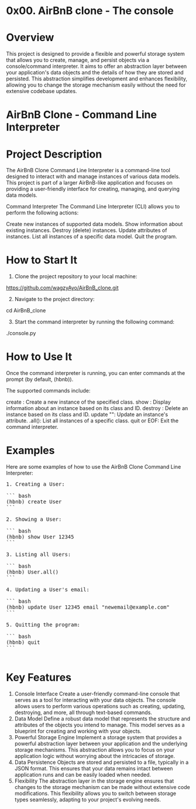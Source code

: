 # 0x00. AirBnB clone - The console

# Overview
This project is designed to provide a flexible and powerful storage system that allows you to create, manage, and persist objects via a console/command interpreter. It aims to offer an abstraction layer between your application's data objects and the details of how they are stored and persisted. This abstraction simplifies development and enhances flexibility, allowing you to change the storage mechanism easily without the need for extensive codebase updates.

# AirBnB Clone - Command Line Interpreter
# Project Description
The AirBnB Clone Command Line Interpreter is a command-line tool designed to interact with and manage instances of various data models. This project is part of a larger AirBnB-like application and focuses on providing a user-friendly interface for creating, managing, and querying data models.

Command Interpreter
The Command Line Interpreter (CLI) allows you to perform the following actions:

Create new instances of supported data models.
Show information about existing instances.
Destroy (delete) instances.
Update attributes of instances.
List all instances of a specific data model.
Quit the program.

# How to Start It
1. Clone the project repository to your local machine:

https://github.com/wagzyAyo/AirBnB_clone.git

2. Navigate to the project directory:

cd AirBnB_clone

3. Start the command interpreter by running the following command:

./console.py

# How to Use It
Once the command interpreter is running, you can enter commands at the prompt (by default, (hbnb)).

The supported commands include:

create <class name>: Create a new instance of the specified class.
show <class name> <id>: Display information about an instance based on its class and ID.
destroy <class name> <id>: Delete an instance based on its class and ID.
update <class name> <id> <attribute name> "<attribute value>": Update an instance's attribute.
<class name>.all(): List all instances of a specific class.
quit or EOF: Exit the command interpreter.

# Examples
Here are some examples of how to use the AirBnB Clone Command Line Interpreter:
<pre>
1. Creating a User:

``` bash
(hbnb) create User
```

2. Showing a User:

``` bash
(hbnb) show User 12345
```

3. Listing all Users:

``` bash
(hbnb) User.all()
```

4. Updating a User's email:

``` bash
(hbnb) update User 12345 email "newemail@example.com"
```

5. Quitting the program:

``` bash
(hbnb) quit
```

</pre>
# Key Features
1. Console Interface
Create a user-friendly command-line console that serves as a tool for interacting with your data objects.
The console allows users to perform various operations such as creating, updating, destroying, and more, all through text-based commands.
2. Data Model
Define a robust data model that represents the structure and attributes of the objects you intend to manage.
This model serves as a blueprint for creating and working with your objects.
3. Powerful Storage Engine
Implement a storage system that provides a powerful abstraction layer between your application and the underlying storage mechanisms.
This abstraction allows you to focus on your application logic without worrying about the intricacies of storage.
4. Data Persistence
Objects are stored and persisted to a file, typically in a JSON format.
This ensures that your data remains intact between application runs and can be easily loaded when needed.
5. Flexibility
The abstraction layer in the storage engine ensures that changes to the storage mechanism can be made without extensive code modifications.
This flexibility allows you to switch between storage types seamlessly, adapting to your project's evolving needs.
